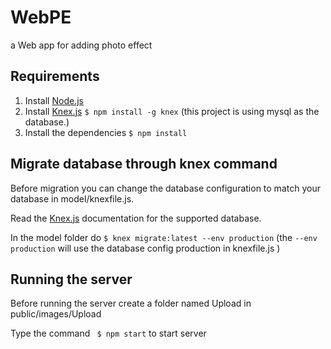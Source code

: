# WebPE
a Web app for adding photo effect 

## Requirements
1. Install [Node.js](http://nodejs.org)
2. Install [Knex.js](http://knexjs.org) `$ npm install -g knex` (this project is using mysql as the database.)
3. Install the dependencies `$ npm install`

## Migrate database through knex command

Before migration you can change the database configuration to match your database in model/knexfile.js.

Read the [Knex.js](http://knexjs.org) documentation for the supported database.

In the model folder do `$ knex migrate:latest --env production` (the `--env production` will use the database config production in knexfile.js ) 

## Running the server
Before running the server create a folder named Upload in public/images/Upload

Type the command ` $ npm start` to start server

 
